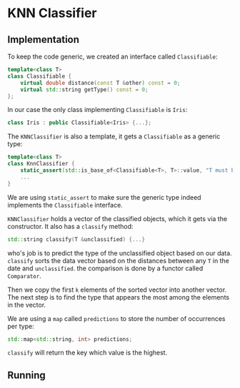 # KNN Classifier

## Implementation
To keep the code generic, we created an interface called `Classifiable`:
```c++
template<class T>
class Classifiable {
    virtual double distance(const T &other) const = 0;
    virtual std::string getType() const = 0;
};
```
In our case the only class implementing `Classifiable` is `Iris`:
```c++
class Iris : public Classifiable<Iris> {...};
```
The `KNNClassifier` is also a template, it gets a `Classifiable` as a generic type:
```c++
template<class T>
class KnnClassifier {
    static_assert(std::is_base_of<Classifiable<T>, T>::value, "T must be subclass of Classifiable!");
    ...
}
```
We are using `static_assert` to make sure the generic type indeed implements the `Classifiable` interface.

`KNNClassifier` holds a vector of the classified objects, which it gets via the constructor.
It also has a `classify` method:
```c++
std::string classify(T &unclassified) {...}
```
who's job is to predict the type of the unclassified object based on our data.
`classify` sorts the data vector based on the distances between any `T` in the date and `unclassified`.
the comparison is done by a functor called `Comparator`.

Then we copy the first `k` elements of the sorted vector into another vector.
The next step is to find the type that appears the most among the elements in the vector.

We are using a `map` called `predictions` to store the number of occurrences per type:
```c++
std::map<std::string, int> predictions;
```
`classify` will return the key which value is the highest.
## Running
